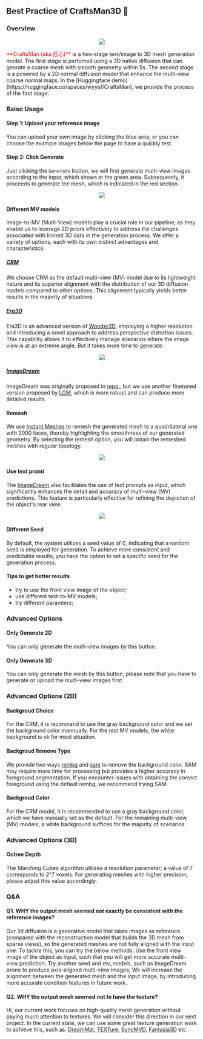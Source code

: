 ## Best Practice of CraftsMan3D :notebook:

### Overview
<p align="center">
  <img src="asset/tutorial_overview.jpg" >
</p>
<font color="red">**CraftsMan (aka 匠心)**</font> is a two-stage text/image to 3D mesh generation model. The first stage is perfomed using a 3D native diffusion that can genrate a coarse mesh with smooth geometry within 5s. The second stage is a powered by a 2D normal diffusion model that enhance the multi-view coarse normal maps.
In the [Huggingface demo](https://huggingface.co/spaces/wyysf/CraftsMan),
we provide the process of the first stage.

### Baisc Usage

#### Step 1: Upload your reference image
You can upload your own image by clicking the blue area, or you can choose the example images below the page to have a quickly test.

#### Step 2: Click Generate
Just clicking the `Generate` button, we will first generate multi-view images according to the input, which shows at the green area. Subsequently, it proceeds to generate the mesh, which is indicated in the red section.
<p align="center">
  <img src="asset/tutorial_generation.jpg" >
</p>

#### Different MV models
Image-to-MV (Multi-View) models play a crucial role in our pipeline, as they enable us to leverage 2D priors effectively to address the challenges associated with limited 3D data in the generation process. We offer a variety of options, each with its own distinct advantages and characteristics.

##### [CRM](https://github.com/thu-ml/CRM)
We choose CRM as the default multi-view (MV) model due to its lightweight nature and its superior alignment with the distribution of our 3D diffusion models compared to other options. This alignment typically yields better results in the majority of situations.


##### [Era3D](https://github.com/pengHTYX/Era3D)
Era3D is an advanced version of [Wonder3D](https://github.com/xxlong0/Wonder3D/tree/main), employing a higher resolution and introducing a novel approach to address perspective distortion issues. This capability allows it to effectively manage scenarios where the image view is at an extreme angle. But it takes more time to generate.
<p align="center">
  <img src="asset/tutorial_era3d.jpg" >
</p>

##### [ImageDream](https://github.com/3DTopia/LGM)
ImageDream was originally proposed in [repo.](https://image-dream.github.io/), 
but we use another finetuned version proposed by [LGM](https://github.com/3DTopia/LGM), 
which is more robust and can produce more detailed results.

#### Remesh
We use [Instant Meshes](https://github.com/wjakob/instant-meshes/tree/master) to remesh the generated mesh to a quadrilateral one with 2000 faces, thereby highlighting the smoothness of our generated geometry. 
By selecting the remesh option, you will obtain the remeshed meshes with regular topology.
<p align="center">
  <img src="asset/tutorial_remesh.jpg" >
</p>

#### Use text promt
The [ImageDream](https://github.com/3DTopia/LGM) also facilitates the use of text prompts as input, which significantly enhances the detail and accuracy of multi-view (MV) predictions. This feature is particularly effective for refining the depiction of the object's rear view.
<p align="center">
  <img src="asset/tutorial_text_prompt.jpg" >
</p>

#### Different Seed

By default, the system utilizes a seed value of 0, indicating that a random seed is employed for generation. To achieve more consistent and predictable results, you have the option to set a specific seed for the generation process.

#### Tips to get better results
- try to use the front view image of the object;
- use different text-to-MV models;
- try different paramters;

### Advanced Options

#### Only Generate 2D
You can only generate the multi-view images by this button.

#### Only Generate 3D
You can only generate the mesh by this button, please note that you have to generate or upload the multi-view images first.

### Advanced Options (2D)

#### Backgroud Choice
For the CRM, it is reconmand to use the gray background color and we set the background color mannually.
For the rest MV models, the white background is ok for most situation.

#### Backgroud Remove Type
We provide two ways [rembg](https://github.com/danielgatis/rembg) and [sam](https://github.com/facebookresearch/segment-anything) to remove the background color. SAM may require more time for processing but provides a higher accuracy in foreground segmentation. If you encounter issues with obtaining the correct foreground using the default rembg, we recommend trying SAM.

#### Backgroud Color
For the CRM model, it is recommended to use a gray background color, which we have manually set as the default. For the remaining multi-view (MV) models, a white background suffices for the majority of scenarios.

### Advanced Options (3D)

#### Octree Depth
The Marching Cubes algorithm utilizes a resolution parameter; a value of 7 corresponds to 2^7 voxels. For generating meshes with higher precision, please adjust this value accordingly.

### Q&A

#### Q1. WHY the output mesh seemed not exactly be consistent with the reference images?
Our 3d diffusion is a generative model that takes images as reference (compared with the reconstruction model that builds the 3D mesh from sparse views), so the generated meshes are not fully aligned with the input one.
To tackle this, you can try the below methods:
Use the front view image of the object as input, such that you will get more accurate multi-view prediction;
Try another seed and mv_models, such as ImageDream prone to produce axis-aligned multi-view images;
We will increase the alignment between the generated mesh and the input image, by introducing more accurate condition features in future work.

#### Q2. WHY the output mesh seemed not to have the texture?

Hi, our current work focuses on high-quality mesh generation without paying much attention to textures. We will consider this direction in our next project. In the current state, we can use some great texture generation work to achieve this, such as: [DreamMat](https://github.com/zzzyuqing/DreamMat?tab=readme-ov-file), [TEXTure](https://github.com/TEXTurePaper/TEXTurePaper), [SyncMVD](https://github.com/LIU-Yuxin/SyncMVD), [Fantasia3D](https://github.com/Gorilla-Lab-SCUT/Fantasia3D) etc.
